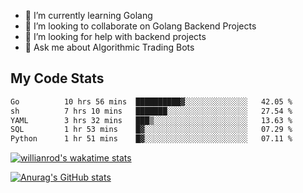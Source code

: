 
- 🌱 I’m currently learning Golang
- 👯 I’m looking to collaborate on Golang Backend Projects
- 🤔 I’m looking for help with backend projects
- 💬 Ask me about Algorithmic Trading Bots

## My Code Stats

<!--START_SECTION:waka-->

```txt
Go          10 hrs 56 mins  ██████████▓░░░░░░░░░░░░░░   42.05 %
sh          7 hrs 10 mins   ███████░░░░░░░░░░░░░░░░░░   27.54 %
YAML        3 hrs 32 mins   ███▒░░░░░░░░░░░░░░░░░░░░░   13.63 %
SQL         1 hr 53 mins    █▓░░░░░░░░░░░░░░░░░░░░░░░   07.29 %
Python      1 hr 51 mins    █▓░░░░░░░░░░░░░░░░░░░░░░░   07.11 %
```

<!--END_SECTION:waka-->

[![willianrod's wakatime stats](https://github-readme-stats.vercel.app/api/wakatime?username=holdandup&layout=compact&theme=react&custom_title=Wakatime%20All%20Time%20Stats&langs_count=8)](https://github.com/anuraghazra/github-readme-stats)

[![Anurag's GitHub stats](https://github-readme-stats.vercel.app/api?username=Kevinbarrero)](https://github.com/anuraghazra/github-readme-stats)




